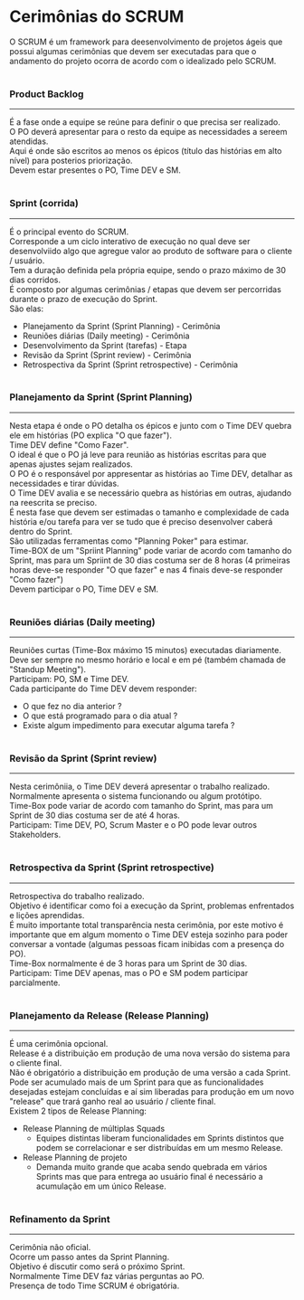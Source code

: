 # Cerimônias do SCRUM
O SCRUM é um framework para deesenvolvimento de projetos ágeis que possui algumas cerimônias que devem ser executadas para que o andamento do projeto ocorra de acordo com o idealizado pelo SCRUM.
<br /><br />

### Product Backlog
----
É a fase onde a equipe se reúne para definir o que precisa ser realizado. <br />
O PO deverá apresentar para o resto da equipe as necessidades a sereem atendidas. <br />
Aqui é onde são escritos ao menos os épicos (título das histórias em alto nível) para posterios priorização. <br />
Devem estar presentes o PO, Time DEV e SM.
<br /><br />

### Sprint (corrida)
----
É o principal evento do SCRUM. <br />
Corresponde a um ciclo interativo de execução no qual deve ser desenvolviido algo que agregue valor ao produto de software para o cliente / usuário. <br />
Tem a duração definida pela própria equipe, sendo o prazo máximo de 30 dias corridos. <br />
É composto por algumas cerimônias / etapas que devem ser percorridas durante o prazo de execução do Sprint. <br />
São elas: <br />
- Planejamento da Sprint (Sprint Planning) - Cerimônia
- Reuniões diárias (Daily meeting) - Cerimônia
- Desenvolvimento da Sprint (tarefas) - Etapa
- Revisão da Sprint (Sprint review) - Cerimônia
- Retrospectiva da Sprint (Sprint retrospective) - Cerimônia
<br /><br />

### Planejamento da Sprint (Sprint Planning)
----
Nesta etapa é onde o PO detalha os épicos e junto com o Time DEV quebra ele em histórias (PO explica "O que fazer"). <br />
Time DEV define "Como Fazer". <br />
O ideal é que o PO já leve para reunião as histórias escritas para que apenas ajustes sejam realizados. <br />
O PO é o responsável por appresentar as histórias ao Time DEV, detalhar as necessidades e tirar dúvidas. <br />
O Time DEV avalia e se necessário quebra as histórias em outras, ajudando na reescrita se preciso. <br />
É nesta fase que devem ser estimadas o tamanho e complexidade de cada história e/ou tarefa para ver se tudo que é preciso desenvolver caberá dentro do Sprint. <br />
São utilizadas ferramentas como "Planning Poker" para estimar. <br />
Time-BOX de um "Spriint Planning" pode variar de acordo com tamanho do Sprint, mas para um Spriint de 30 dias costuma ser de 8 horas (4 primeiras horas deve-se responder "O que fazer" e nas 4 finais deve-se responder "Como fazer") <br />
Devem participar o PO, Time DEV e SM.
<br /><br />

### Reuniões diárias (Daily meeting)
----
Reuniões curtas (Time-Box máximo 15 minutos) executadas diariamente. <br />
Deve ser sempre no mesmo horário e local e em pé (também chamada de "Standup Meeting"). <br />
Participam: PO, SM e Time DEV. <br />
Cada participante do Time DEV devem responder:
- O que fez no dia anterior ?
- O que está programado para o dia atual ?
- Existe algum impedimento para executar alguma tarefa ?
<br /><br />

### Revisão da Sprint (Sprint review)
----
Nesta cerimôniia, o Time DEV deverá apresentar o trabalho realizado. <br />
Normalmente apresenta o sistema funcionando ou algum protótipo. <br />
Time-Box pode variar de acordo com tamanho do Sprint, mas para um Sprint de 30 dias costuma ser de até 4 horas. <br />
Participam: Time DEV, PO, Scrum Master e o PO pode levar outros Stakeholders.
<br /><br />

### Retrospectiva da Sprint (Sprint retrospective)
----
Retrospectiva do trabalho realizado. <br />
Objetivo é identificar como foi a execução da Sprint, problemas enfrentados e lições aprendidas. <br />
É muito importante total transparência nesta cerimônia, por este motivo é importante que em algum momento o Time DEV esteja sozinho para poder conversar a vontade (algumas pessoas ficam inibidas com a presença do PO). <br />
Time-Box normalmente é de 3 horas para um Sprint de 30 dias. <br />
Participam: Time DEV apenas, mas o PO e SM podem participar parcialmente.
<br /><br />

### Planejamento da Release (Release Planning)
----
É uma cerimônia opcional. <br />
Release é a distribuição em produção de uma nova versão do sistema para o cliente final. <br />
Não é obrigatório a distribuição em produção de uma versão a cada Sprint. <br />
Pode ser acumulado mais de um Sprint para que as funcionalidades desejadas estejam concluídas e aí sim liberadas para produção em um novo "release" que trará ganho real ao usuário / cliente final. <br />
Existem 2 tipos de Release Planning:
- Release Planning de múltiplas Squads
    - Equipes distintas liberam funcionalidades em Sprints distintos que podem se correlacionar e ser distribuídas em um mesmo Release.
- Release Planning de projeto
    - Demanda muito grande que acaba sendo quebrada em vários Sprints mas que para entrega ao usuário final é necessário a acumulação em um único Release.
<br /><br />

### Refinamento da Sprint
----
Cerimônia não oficial. <br />
Ocorre um passo antes da Sprint Planning. <br />
Objetivo é discutir como será o próximo Sprint. <br />
Normalmente Time DEV faz várias perguntas ao PO. <br />
Presença de todo Time SCRUM é obrigatória.
<br /><br />